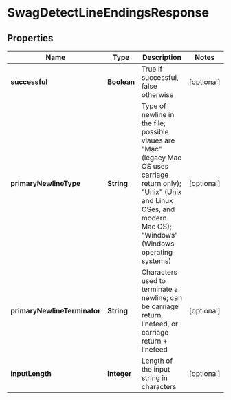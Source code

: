
# SwagDetectLineEndingsResponse

## Properties
Name | Type | Description | Notes
------------ | ------------- | ------------- | -------------
**successful** | **Boolean** | True if successful, false otherwise |  [optional]
**primaryNewlineType** | **String** | Type of newline in the file; possible vlaues are &quot;Mac&quot; (legacy Mac OS uses carriage return only); &quot;Unix&quot; (Unix and Linux OSes, and modern Mac OS); &quot;Windows&quot; (Windows operating systems) |  [optional]
**primaryNewlineTerminator** | **String** | Characters used to terminate a newline; can be carriage return, linefeed, or carriage return + linefeed |  [optional]
**inputLength** | **Integer** | Length of the input string in characters |  [optional]



